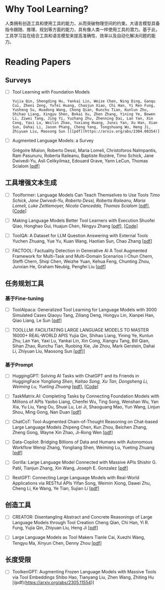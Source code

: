 # Why Tool Learning?
人类拥有创造工具和使用工具的能力，从而突破物理空间的约束。大语言模型具备指令跟随、推理、规划等方面的能力，具有像人类一样使用工具的潜力。基于此，工具学习旨在结合工具和语言模型来提高准确性、效率以及自动化解决问题的能力。

# Reading Papers

## Surveys
- [ ] Tool Learning with Foundation Models
      
      Yujia Qin, Shengding Hu, Yankai Lin, Weize Chen, Ning Ding, Ganqu Cui, Zheni Zeng, Yufei Huang, Chaojun Xiao, Chi Han, Yi Ren Fung, Yusheng Su, Huadong Wang, Cheng Qian, Runchu Tian, Kunlun Zhu, Shihao Liang, Xingyu Shen, Bokai Xu, Zhen Zhang, Yining Ye, Bowen Li, Ziwei Tang, Jing Yi, Yuzhang Zhu, Zhenning Dai, Lan Yan, Xin Cong, Yaxi Lu, Weilin Zhao, Yuxiang Huang, Junxi Yan, Xu Han, Xian Sun, Dahai Li, Jason Phang, Cheng Yang, Tongshuang Wu, Heng Ji, Zhiyuan Liu, Maosong Sun [[[pdf](https://arxiv.org/abs/2304.08354)]
      
- [ ] Augmented Language Models: a Survey
      
   Grégoire Mialon, Roberto Dessì, Maria Lomeli, Christoforos Nalmpantis, Ram Pasunuru, Roberta Raileanu, Baptiste Rozière, Timo Schick, Jane Dwivedi-Yu, Asli Celikyilmaz, Edouard Grave, Yann LeCun, Thomas Scialom [[pdf](https://arxiv.org/abs/2302.07842)]


## 工具增强文本生成
- [ ] Toolformer: Language Models Can Teach Themselves to Use Tools
    *Timo Schick, Jane Dwivedi-Yu, Roberto Dessì, Roberta Raileanu, Maria Lomeli, Luke Zettlemoyer, Nicola Cancedda, Thomas Scialom* [[pdf](https://arxiv.org/abs/2302.04761)], [[Code](https://github.com/lucidrains/toolformer-pytorch)]

- [ ] Making Language Models Better Tool Learners with Execution
      Shuofei Qiao, Honghao Gui, Huajun Chen, Ningyu Zhang [[pdf](https://arxiv.org/pdf/2305.13068.pdf)], [[Code](https://github.com/lucidrains/toolformer-pytorch)]
      
- [ ] ToolQA: A Dataset for LLM Question Answering with External Tools
      Yuchen Zhuang, Yue Yu, Kuan Wang, Haotian Sun, Chao Zhang [[pdf](https://arxiv.org/pdf/2306.13304.pdf)]
      
- [ ] FACTOOL: Factuality Detection in Generative AI A Tool Augmented Framework for Multi-Task and Multi-Domain Scenarios
      I-Chun Chern, Steffi Chern, Shiqi Chen, Weizhe Yuan, Kehua Feng, Chunting Zhou, Junxian He, Graham Neubig, Pengfei Liu [[pdf](https://arxiv.org/pdf/2307.13528.pdf)]


## 任务规划工具

### 基于Fine-tuning
- [ ] ToolAlpaca: Generalized Tool Learning for Language Models with 3000 Simulated Cases
      Qiaoyu Tang, Ziliang Deng, Hongyu Lin, Xianpei Han, Qiao Liang, Le Sun [[pdf](https://arxiv.org/pdf/2306.05301.pdf)]
      
- [ ] TOOLLLM: FACILITATING LARGE LANGUAGE MODELS TO MASTER 16000+ REAL-WORLD APIS
      Yujia Qin, Shihao Liang, Yining Ye, Kunlun Zhu, Lan Yan, Yaxi Lu, Yankai Lin, Xin Cong, Xiangru Tang, Bill Qian, Sihan Zhao, Runchu Tian, Ruobing Xie, Jie Zhou, Mark Gerstein, Dahai Li, Zhiyuan Liu, Maosong Sun [[pdf](https://arxiv.org/abs/2307.16789)]]

### 基于Prompt
- [ ] HuggingGPT: Solving AI Tasks with ChatGPT and its Friends in HuggingFace
    *Yongliang Shen, Kaitao Song, Xu Tan, Dongsheng Li, Weiming Lu, Yueting Zhuang* [[pdf](https://arxiv.org/pdf/2303.17580.pdf)], [[Code](https://github.com/microsoft/JARVIS)]

- [ ] TaskMatrix.AI: Completing Tasks by Connecting Foundation Models with Millions of APIs
      Yaobo Liang, Chenfei Wu, Ting Song, Wenshan Wu, Yan Xia, Yu Liu, Yang Ou, Shuai Lu, Lei Ji, Shaoguang Mao, Yun Wang, Linjun Shou, Ming Gong, Nan Duan [[pdf](https://arxiv.org/abs/2303.16434)]

- [ ] ChatCoT: Tool-Augmented Chain-of-Thought Reasoning on Chat-based Large Language Models
      Zhipeng Chen, Kun Zhou, Beichen Zhang, Zheng Gong, Wayne Xin Zhao, Ji-Rong Wen [[pdf](https://arxiv.org/abs/2305.14323)]
      
- [ ] Data-Copilot: Bridging Billions of Data and Humans with Autonomous Workflow
      Wenqi Zhang, Yongliang Shen, Weiming Lu, Yueting Zhuang [[pdf](https://arxiv.org/abs/2306.07209)]
      
- [ ] Gorilla: Large Language Model Connected with Massive APIs
      Shishir G. Patil, Tianjun Zhang, Xin Wang, Joseph E. Gonzalez [[pdf](https://arxiv.org/abs/2305.15334)]
      
- [ ] RestGPT: Connecting Large Language Models with Real-World Applications via RESTful APIs
      Yifan Song, Weimin Xiong, Dawei Zhu, Cheng Li, Ke Wang, Ye Tian, Sujian Li [[pdf](https://arxiv.org/pdf/2306.06624.pdf)]

## 创造工具
- [ ] CREATOR: Disentangling Abstract and Concrete Reasonings of Large Language Models through Tool Creation
      Cheng Qian, Chi Han, Yi R. Fung, Yujia Qin, Zhiyuan Liu, Heng Ji [[pdf](https://arxiv.org/abs/2305.14318)]
      
- [ ] Large Language Models as Tool Makers
      Tianle Cai, Xuezhi Wang, Tengyu Ma, Xinyun Chen, Denny Zhou [[pdf](https://arxiv.org/abs/2305.17126)]


## 长度受限
- [ ] ToolkenGPT: Augmenting Frozen Language Models with Massive Tools via Tool Embeddings
      Shibo Hao, Tianyang Liu, Zhen Wang, Zhiting Hu [(pdf)(https://arxiv.org/abs/2305.11554)]

